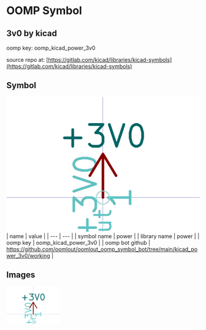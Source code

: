 # OOMP Symbol  
## 3v0  by kicad  
  
oomp key: oomp_kicad_power_3v0  
  
source repo at: [https://gitlab.com/kicad/libraries/kicad-symbols](https://gitlab.com/kicad/libraries/kicad-symbols)  
## Symbol  
  
[![working.png](working_600.png)](working.png)  
| name | value | 
| --- | --- | 
| symbol name | power | 
| library name | power | 
| oomp key | oomp_kicad_power_3v0 | 
| oomp bot github | https://github.com/oomlout/oomlout_oomp_symbol_bot/tree/main/kicad_power_3v0/working | 
## Images  
  
[![working.png](working_140.png)](working.png)  
